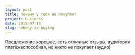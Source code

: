 ```yaml
---
layout: post
title: Почему у тебя не покупают
project: business
date: 2015-07-18
slug: nobody-is-buying
---
```


Предложение хорошее, есть отличные отзывы, аудитория платёжеспособная, но никто не покупает (аудио)

